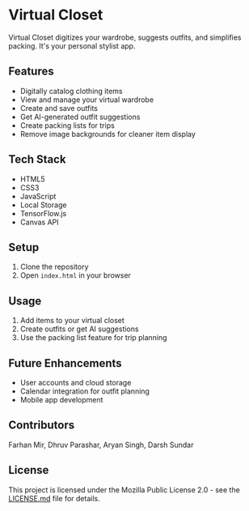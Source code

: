 # Virtual Closet

Virtual Closet digitizes your wardrobe, suggests outfits, and simplifies packing. It's your personal stylist app.

## Features

- Digitally catalog clothing items
- View and manage your virtual wardrobe
- Create and save outfits
- Get AI-generated outfit suggestions
- Create packing lists for trips
- Remove image backgrounds for cleaner item display

## Tech Stack

- HTML5
- CSS3
- JavaScript
- Local Storage
- TensorFlow.js
- Canvas API

## Setup

1. Clone the repository
2. Open `index.html` in your browser

## Usage

1. Add items to your virtual closet
2. Create outfits or get AI suggestions
3. Use the packing list feature for trip planning

## Future Enhancements

- User accounts and cloud storage
- Calendar integration for outfit planning
- Mobile app development

## Contributors

Farhan Mir, Dhruv Parashar, Aryan Singh, Darsh Sundar

## License

This project is licensed under the Mozilla Public License 2.0 - see the [LICENSE.md](LICENSE.md) file for details.
